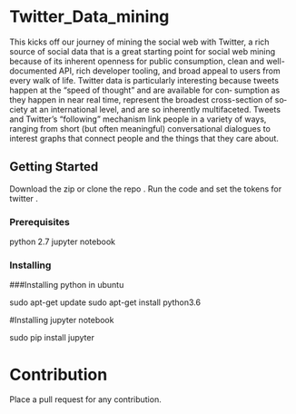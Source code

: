 # Twitter_Data_mining
This  kicks off our journey of mining the social web with Twitter, a rich source
of social data that is a great starting point for social web mining because of its inherent
openness for public consumption, clean and well-documented API, rich developer
tooling, and broad appeal to users from every walk of life. Twitter data is particularly
interesting because tweets happen at the “speed of thought” and are available for con‐
sumption as they happen in near real time, represent the broadest cross-section of so‐
ciety at an international level, and are so inherently multifaceted. Tweets and Twitter’s
“following” mechanism link people in a variety of ways, ranging from short (but often
meaningful) conversational dialogues to interest graphs that connect people and the
things that they care about.


## Getting Started

Download the zip or clone the repo . Run the code and set the tokens for twitter . 

### Prerequisites

 python 2.7
 jupyter notebook



### Installing

###Installing python in ubuntu
  
  sudo apt-get update
  sudo apt-get install python3.6

#Installing jupyter notebook 
  
  sudo pip install jupyter


# Contribution
Place a pull request for any contribution.

